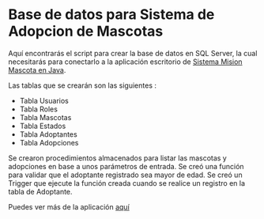 # Base de datos para Sistema de Adopcion de Mascotas

Aquí encontrarás el script para crear la base de datos en SQL Server, la cual necesitarás para conectarlo a la aplicación escritorio de [Sistema Mision Mascota en Java](https://github.com/maadcode/SistemaMisionMascota-Java).

Las tablas que se crearán son las siguientes :
* Tabla Usuarios
* Tabla Roles
* Tabla Mascotas
* Tabla Estados
* Tabla Adoptantes
* Tabla Adopciones

Se crearon procedimientos almacenados para listar las mascotas y adopciones en base a unos parámetros de entrada.
Se creó una función para validar que el adoptante registrado sea mayor de edad.
Se creó un Trigger que ejecute la función creada cuando se realice un registro en la tabla de Adoptante. 

Puedes ver más de la aplicación [aquí](https://misionmascota.maadcode.dev/)